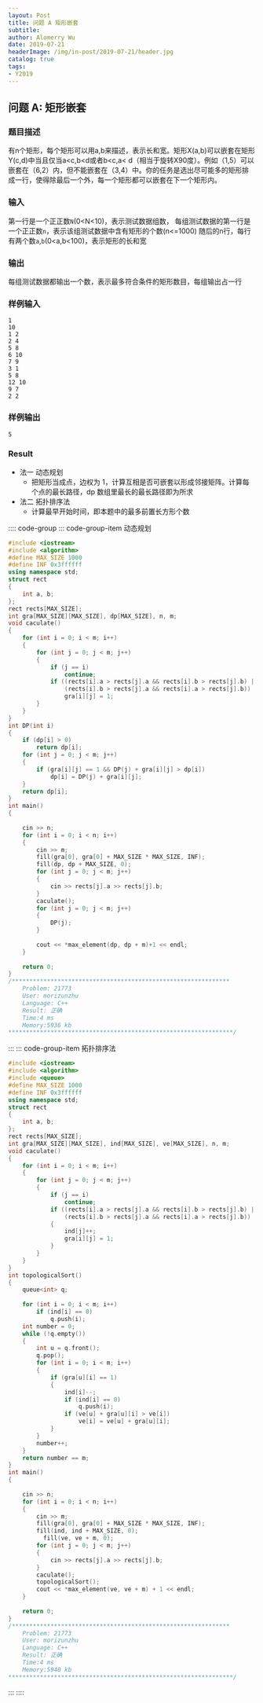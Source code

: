 ```yaml
---
layout: Post
title: 问题 A 矩形嵌套
subtitle: 
author: Alomerry Wu
date: 2019-07-21
headerImage: /img/in-post/2019-07-21/header.jpg
catalog: true
tags:
- Y2019
---
```


<!-- Description. -->

<!-- more -->

## 问题 A: 矩形嵌套

### 题目描述

有n个矩形，每个矩形可以用a,b来描述，表示长和宽。矩形X(a,b)可以嵌套在矩形Y(c,d)中当且仅当a<c,b<d或者b<c,a<
d（相当于旋转X90度）。例如（1,5）可以嵌套在（6,2）内，但不能嵌套在（3,4）中。你的任务是选出尽可能多的矩形排成一行，使得除最后一个外，每一个矩形都可以嵌套在下一个矩形内。

### 输入

第一行是一个正正数`N`(0<N<10)，表示测试数据组数， 每组测试数据的第一行是一个正正数`n`，表示该组测试数据中含有矩形的个数(n<=1000)
随后的n行，每行有两个数`a`,`b`(0<a,b<100)，表示矩形的长和宽

### 输出

每组测试数据都输出一个数，表示最多符合条件的矩形数目，每组输出占一行

### 样例输入

```text
1
10
1 2
2 4
5 8
6 10
7 9
3 1
5 8
12 10
9 7
2 2
```

### 样例输出

```text
5
```

### Result

- 法一 动态规划
  - 把矩形当成点，边权为 1，计算互相是否可嵌套以形成邻接矩阵。计算每个点的最长路径，dp 数组里最长的最长路径即为所求
- 法二 拓扑排序法
  - 计算最早开始时间，即本题中的最多前置长方形个数


:::: code-group
::: code-group-item 动态规划
```cpp
#include <iostream>
#include <algorithm>
#define MAX_SIZE 1000
#define INF 0x3ffffff
using namespace std;
struct rect
{
    int a, b;
};
rect rects[MAX_SIZE];
int gra[MAX_SIZE][MAX_SIZE], dp[MAX_SIZE], n, m;
void caculate()
{
    for (int i = 0; i < m; i++)
    {
        for (int j = 0; j < m; j++)
        {
            if (j == i)
                continue;
            if ((rects[i].a > rects[j].a && rects[i].b > rects[j].b) ||
                (rects[i].b > rects[j].a && rects[i].a > rects[j].b))
                gra[i][j] = 1;
        }
    }
}
int DP(int i)
{
    if (dp[i] > 0)
        return dp[i];
    for (int j = 0; j < m; j++)
    {
        if (gra[i][j] == 1 && DP(j) + gra[i][j] > dp[i])
            dp[i] = DP(j) + gra[i][j];
    }
    return dp[i];
}
int main()
{
 
    cin >> n;
    for (int i = 0; i < n; i++)
    {
        cin >> m;
        fill(gra[0], gra[0] + MAX_SIZE * MAX_SIZE, INF);
        fill(dp, dp + MAX_SIZE, 0);
        for (int j = 0; j < m; j++)
        {
            cin >> rects[j].a >> rects[j].b;
        }
        caculate();
        for (int j = 0; j < m; j++)
        {
            DP(j);
        }
 
        cout << *max_element(dp, dp + m)+1 << endl;
    }
 
    return 0;
}
/**************************************************************
    Problem: 21773
    User: morizunzhu
    Language: C++
    Result: 正确
    Time:4 ms
    Memory:5936 kb
****************************************************************/
```
:::
::: code-group-item 拓扑排序法
```cpp
#include <iostream>
#include <algorithm>
#include <queue>
#define MAX_SIZE 1000
#define INF 0x3ffffff
using namespace std;
struct rect
{
    int a, b;
};
rect rects[MAX_SIZE];
int gra[MAX_SIZE][MAX_SIZE], ind[MAX_SIZE], ve[MAX_SIZE], n, m;
void caculate()
{
    for (int i = 0; i < m; i++)
    {
        for (int j = 0; j < m; j++)
        {
            if (j == i)
                continue;
            if ((rects[i].a > rects[j].a && rects[i].b > rects[j].b) ||
                (rects[i].b > rects[j].a && rects[i].a > rects[j].b))
            {
                ind[j]++;
                gra[i][j] = 1;
            }
        }
    }
}
int topologicalSort()
{
    queue<int> q;
 
    for (int i = 0; i < m; i++)
        if (ind[i] == 0)
            q.push(i);
    int number = 0;
    while (!q.empty())
    {
        int u = q.front();
        q.pop();
        for (int i = 0; i < m; i++)
        {
            if (gra[u][i] == 1)
            {
                ind[i]--;
                if (ind[i] == 0)
                    q.push(i);
                if (ve[u] + gra[u][i] > ve[i])
                    ve[i] = ve[u] + gra[u][i];
            }
        }
        number++;
    }
    return number == m;
}
int main()
{
 
    cin >> n;
    for (int i = 0; i < n; i++)
    {
        cin >> m;
        fill(gra[0], gra[0] + MAX_SIZE * MAX_SIZE, INF);
        fill(ind, ind + MAX_SIZE, 0);
          fill(ve, ve + m, 0);
        for (int j = 0; j < m; j++)
        {
            cin >> rects[j].a >> rects[j].b;
        }
        caculate();
        topologicalSort();
        cout << *max_element(ve, ve + m) + 1 << endl;
    }
 
    return 0;
}
/**************************************************************
    Problem: 21773
    User: morizunzhu
    Language: C++
    Result: 正确
    Time:4 ms
    Memory:5940 kb
****************************************************************/
```
:::
::::

